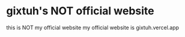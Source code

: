 # gixtuh's NOT official website
this is NOT my official website
my official website is gixtuh.vercel.app
